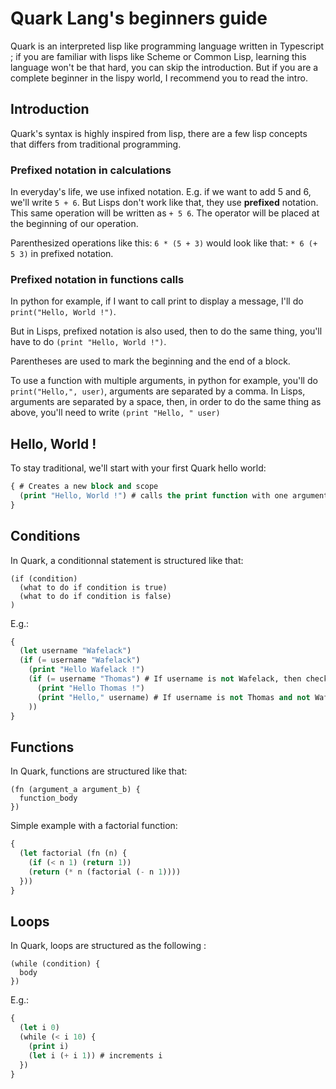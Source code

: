 # Quark Lang's beginners guide

Quark is an interpreted lisp like programming language written in Typescript ; if you are familiar with lisps like Scheme or Common Lisp, learning this language won't be that hard, you can skip the introduction. But if you are a complete beginner in the lispy world, I recommend you to read the intro.

## Introduction

Quark's syntax is highly inspired from lisp, there are a few lisp concepts that differs from traditional programming.

### Prefixed notation in calculations

In everyday's life, we use infixed notation. E.g. if we want to add 5 and 6, we'll write `5 + 6`. But Lisps don't work like that, they use 
**prefixed** notation. This same operation will be written as `+ 5 6`. The operator will be placed at the beginning of our operation.

Parenthesized operations like this: `6 * (5 + 3)` would look like that: `* 6 (+ 5 3)` in prefixed notation.

### Prefixed notation in functions calls

In python for example, if I want to call print to display a message, I'll do `print("Hello, World !")`.

But in Lisps, prefixed notation is also used, then to do the same thing, you'll have to do `(print "Hello, World !")`.

Parentheses are used to mark the beginning and the end of a block.

To use a function with multiple arguments, in python for example, you'll do `print("Hello,", user)`, arguments are separated by a comma.
In Lisps, arguments are separated by a space, then, in order to do the same thing as above, you'll need to write `(print "Hello, " user)`

## Hello, World !

To stay traditional, we'll start with your first Quark hello world:

```lisp
{ # Creates a new block and scope
  (print "Hello, World !") # calls the print function with one argument: `"Hello, World !"`
}
```

## Conditions

In Quark, a conditionnal statement is structured like that:

```
(if (condition)
  (what to do if condition is true)
  (what to do if condition is false)
)
```

E.g.:

```lisp
{
  (let username "Wafelack")
  (if (= username "Wafelack")
    (print "Hello Wafelack !")
    (if (= username "Thomas") # If username is not Wafelack, then check if user is thomas
      (print "Hello Thomas !")
      (print "Hello," username) # If username is not Thomas and not Wafelack, it displays a generic message
    ))
}
```

## Functions

In Quark, functions are structured like that: 
```
(fn (argument_a argument_b) {
  function_body
})
```

Simple example with a factorial function: 
```lisp
{
  (let factorial (fn (n) {
    (if (< n 1) (return 1))
    (return (* n (factorial (- n 1))))
  }))
}
```

## Loops 

In Quark, loops are structured as the following : 
```
(while (condition) {
  body
})
```

E.g.: 
```lisp
{
  (let i 0)
  (while (< i 10) {
    (print i)
    (let i (+ i 1)) # increments i
  })
}
```